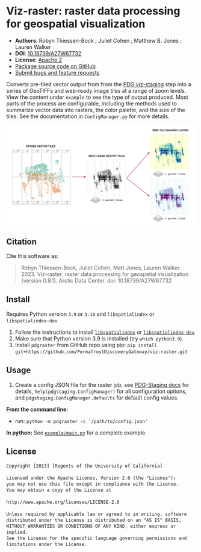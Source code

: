 # Viz-raster: raster data processing for geospatial visualization

- **Authors**: Robyn Thiessen-Bock ; Juliet Cohen ; Matthew B. Jones ; Lauren Walker
- **DOI**: [10.18739/A27W67732](https://ezid.cdlib.org/id/doi:10.18739/A27W67732)
- **License**: [Apache 2](https://opensource.org/license/apache-2-0/)
- [Package source code on GitHub](https://github.com/PermafrostDiscoveryGateway/viz-raster)
- [Submit bugs and feature requests](https://github.com/PermafrostDiscoveryGateway/viz-raster/issues/new)

Converts pre-tiled vector output from from the [PDG
viz-staging](https://github.com/PermafrostDiscoveryGateway/viz-staging) step
into a series of GeoTIFFs and web-ready image tiles at a range of zoom levels.
View the content under `example` to see the type of output produced. Most parts
of the process are configurable, including the methods used to summarize vector
data into rasters, the color palette, and the size of the tiles. See the
documentation in `ConfigManager.py` for more details.

![PDG raster summary](docs/images/raster_tldr.png)

## Citation

Cite this software as:

> Robyn Thiessen-Bock, Juliet Cohen, Matt Jones, Lauren Walker. 2023. Viz-raster: raster data processing for geospatial visualization (version 0.9.1). Arctic Data Center. doi: 10.18739/A27W67732

## Install

Requires Python version `3.9` or `3.10` and `libspatialindex` or `libspatialindex-dev`

1. Follow the instructions to install [`libspatialindex`](https://libspatialindex.org/en/latest/) or [`libspatialindex-dev`](https://packages.ubuntu.com/bionic/libspatialindex-dev)
2. Make sure that Python version 3.9 is installed (try `which python3.9`).
3. Install `pdgraster` from GitHub repo using pip: `pip install git+https://github.com/PermafrostDiscoveryGateway/viz-raster.git`

## Usage

1. Create a config JSON file for the raster job, see [PDG-Staging docs](https://github.com/PermafrostDiscoveryGateway/viz-staging/blob/develop//docs/config.md) for details,  `help(pdgstaging.ConfigManager)` for all configuration options, and `pdgstaging.ConfigManager.defaults` for default config values.

**From the command line:**
- run: `python -m pdgraster -c '/path/to/config.json'`

**In python:**
See [`example/main.py`](example/main.py) for a complete example.

## License

```
Copyright [2013] [Regents of the University of California]

Licensed under the Apache License, Version 2.0 (the "License");
you may not use this file except in compliance with the License.
You may obtain a copy of the License at

http://www.apache.org/licenses/LICENSE-2.0

Unless required by applicable law or agreed to in writing, software
distributed under the License is distributed on an "AS IS" BASIS,
WITHOUT WARRANTIES OR CONDITIONS OF ANY KIND, either express or implied.
See the License for the specific language governing permissions and
limitations under the License.
```